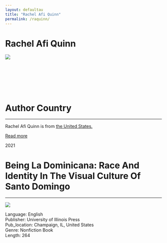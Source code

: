 ```yaml
---
layout: defaultau
title: "Rachel Afi Quinn"
permalink: /raquinn/
---
```

<!-- partial:index.partial.html -->
<div class="content">
     <h1>Rachel Afi Quinn</h1>
    <div class="quote">
        <div><img src=https://uh.edu/class/ccs/_images/people/Quinn_lg.jpg"" class="logo"></div>
    </div>
    <div class="timeline">
        <div style="padding-bottom:100px;"></div>
        <div class="block">
             <div class="date right"><p class="right"></p></div>
            <div class="dot"></div>
            <div class="left first">
            <div class="author_country">
                <h1>Author Country</h1><hr>
          <div class="aclocation">  <p>Rachel Afi Quinn is from <a href="{{ site.baseurl }}/1">the United States.</a></p></div>
              <div class="acreadmore">  <a href="https://en.wikipedia.org/wiki/Mary_Prince" target="_blank">Read more</a></div>
            </div>
            </div>
   <div class="block">
            <div class="date left"><p class="left">2021</p></div>
            <div class="dot"></div>
            <div class="right hide">
                <h1>Being La Dominicana: Race And Identity In The Visual Culture Of Santo Domingo</h1><hr>
                <p><img src="https://m.media-amazon.com/images/I/516QOjjCZeL._SY291_BO1,204,203,200_QL40_FMwebp_.jpg"></p>
                <p>
                Language: English<br/>
                Publisher: University of Illinois Press<br/>
                Pub_location: Champaign, IL, United States<br/>
                Genre: Nonfiction Book<br/>
                Length: 264<br/>                   </p>
            </div>
        </div>
  <!-- partial -->
<script src='https://cdnjs.cloudflare.com/ajax/libs/jquery/3.1.1/jquery.min.js'></script><script  src="{{ site.baseurl }}/assets/js/authorscript.js"></script>